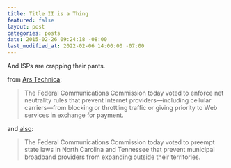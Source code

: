 ```yaml
---
title: Title II is a Thing
featured: false
layout: post
categories: posts
date: 2015-02-26 09:24:18 -08:00
last_modified_at: 2022-02-06 14:00:00 -07:00
---
```


And ISPs are crapping their pants.

from [Ars Technica](http://arstechnica.com/business/2015/02/fcc-votes-for-net-neutrality-a-ban-on-paid-fast-lanes-and-title-ii/):

> The Federal Communications Commission today voted to enforce net neutrality rules that prevent Internet providers—including cellular carriers—from blocking or throttling traffic or giving priority to Web services in exchange for payment.

and [also](http://arstechnica.com/business/2015/02/fcc-overturns-state-laws-that-protect-isps-from-local-competition/):

> The Federal Communications Commission today voted to preempt state laws in North Carolina and Tennessee that prevent municipal broadband providers from expanding outside their territories.

